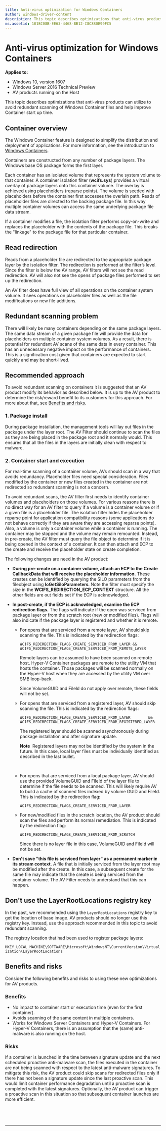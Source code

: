 ```yaml
---
title: Anti-virus optimization for Windows Containers
author: windows-driver-content
description: This topic describes optimizations that anti-virus products can utilize when running within Windows Containers.
ms.assetid: 101BC08B-EE63-4468-8B12-C8C8B0E99FC5
---
```


# <span id="ifsk.anti-virus_optimization_for_windows_containers"></span>Anti-virus optimization for Windows Containers


**Applies to:**
-   Windows 10, version 1607
-   Windows Server 2016 Technical Preview
-   AV products running on the Host

This topic describes optimizations that anti-virus products can utilize to avoid redundant scanning of Windows Container files and help improve Container start up time.

## <span id="Container_overview"></span><span id="container_overview"></span><span id="CONTAINER_OVERVIEW"></span>Container overview


The Windows Container feature is designed to simplify the distribution and deployment of applications. For more information, see the introduction to [Windows Containers](https://msdn.microsoft.com/virtualization/windowscontainers/about/about_overview).

Containers are constructed from any number of package layers. The Windows base OS package forms the first layer.

Each container has an isolated volume that represents the system volume to that container. A container isolation filter (**wcifs.sys**) provides a virtual overlay of package layers onto this container volume. The overlay is achieved using placeholders (reparse points). The volume is seeded with placeholders before the container first accesses the overlain path. Reads of placeholder files are directed to the backing package file. In this way multiple container volumes can access the same underlying package file data stream.

If a container modifies a file, the isolation filter performs copy-on-write and replaces the placeholder with the contents of the package file. This breaks the "linkage" to the package file for that particular container.

## <span id="Read_redirection"></span><span id="read_redirection"></span><span id="READ_REDIRECTION"></span>Read redirection


Reads from a placeholder file are redirected to the appropriate package layer by the isolation filter. The redirection is performed at the filter’s level. Since the filter is below the AV range, AV filters will not see the read redirection. AV will also not see the opens of package files performed to set up the redirection.

An AV filter does have full view of all operations on the container system volume. It sees operations on placeholder files as well as the file modifications or new file additions.

## <span id="Redundant_scanning_problem"></span><span id="redundant_scanning_problem"></span><span id="REDUNDANT_SCANNING_PROBLEM"></span>Redundant scanning problem


There will likely be many containers depending on the same package layers. The same data stream of a given package file will provide the data for placeholders on multiple container system volumes. As a result, there is potential for redundant AV scans of the same data in every container. This has an unnecessary negative impact on the performance of containers. This is a signification cost given that containers are expected to start quickly and may be short-lived.

## <span id="Recommended_approach"></span><span id="recommended_approach"></span><span id="RECOMMENDED_APPROACH"></span>Recommended approach


To avoid redundant scanning on containers it is suggested that an AV product modify its behavior as described below. It is up to the AV product to determine the risk/reward benefit to its customers for this approach. For more about that, see [Benefits and risks](#benefits-risks).

### <span id="1._Package_install"></span><span id="1._package_install"></span><span id="1._PACKAGE_INSTALL"></span>1. Package install

During package installation, the management tools will lay out files in the package under the layer root. The AV Filter should continue to scan the files as they are being placed in the package root and it normally would. This ensures that all the files in the layers are initially clean with respect to malware.

### <span id="2._Contain_start_and_execution"></span><span id="2._contain_start_and_execution"></span><span id="2._CONTAIN_START_AND_EXECUTION"></span>2. Container start and execution

For real-time scanning of a container volume, AVs should scan in a way that avoids redundancy. Placeholder files need special consideration. Files modified by the container or new files created in the container are not redirected so redundant scanning is not a concern.

To avoid redundant scans, the AV filter first needs to identify container volumes and placeholders on those volumes. For various reasons there is no direct way for an AV filter to query if a volume is a container volume or if a given file is a placeholder file. The isolation filter hides the placeholder reparse point for application compatibility reasons (some applications do not behave correctly if they are aware they are accessing reparse points). Also, a volume is only a container volume while a container is running. The container may be stopped and the volume may remain remounted. Instead, in pre-create, the AV filter must query the file object to determine if it is being opened in the context of a container. It can then attach and ECP to the create and receive the placeholder state on create completion.

The following changes are need in the AV product:

-   **During pre-create on a container volume, attach an ECP to the Create CallbackData that will receive the placeholder information.** These creates can be identified by querying the SILO parameters from the fileobject using **IoGetSiloParameters**. Note the filter must specify the size in the **WCIFS\_REDIRECTION\_ECP\_CONTEXT** structure. All the other fields are out fields set if the ECP is acknowledged.

-   **In post-create, if the ECP is acknowledged, examine the ECP redirection flags.** The flags will indicate if the open was serviced from package layer or from the scratch root (new or modified files). Flags will also indicate if the package layer is registered and whether it is remote.

    -   For opens that are serviced from a remote layer, AV should skip scanning the file. This is indicated by the redirection flags:

        `WCIFS_REDIRECTION_FLAGS_CREATE_SERVICED_FROM_LAYER && WCIFS_REDIRECTION_FLAGS_CREATE_SERVICED_FROM_REMOTE_LAYER`

        Remote layers can be assumed to have been scanned on remote host. Hyper-V Container packages are remote to the utility VM that hosts the container. Those packages will be scanned normally on the Hyper-V host when they are accessed by the utility VM over SMB loop-back.

        Since VolumeGUID and FileId do not apply over remote, these fields will not be set.

    -   For opens that are serviced from a registered layer, AV should skip scanning the file. This is indicated by the redirection flags:

        `WCIFS_REDIRECTION_FLAGS_CREATE_SERVICED_FROM_LAYER        &&  WCIFS_REDIRECTION_FLAGS_CREATE_SERVICED_FROM_REGISTERED_LAYER`

        The registered layer should be scanned asynchronously during package installation and after signature update.

        **Note**  Registered layers may not be identified by the system in the future. In this case, local layer files must be individually identified as described in the last bullet.

         

    -   For opens that are serviced from a local package layer, AV should use the provided VolumeGUID and FileId of the layer file to determine if the file needs to be scanned. This will likely require AV to build a cache of scanned files indexed by volume GUID and FileId. This is indicated by the redirection flag:

        `WCIFS_REDIRECTION_FLAGS_CREATE_SERVICED_FROM_LAYER`

    -   For new/modified files in the scratch location, the AV product should scan the files and perform its normal remediation. This is indicated by the redirection flag:

        `WCIFS_REDIRECTION_FLAGS_CREATE_SERVICED_FROM_SCRATCH`

        Since there is no layer file in this case, VolumeGUID and FileId will not be set.

-   **Don't save "this file is serviced from layer" as a permanent marker in its stream context.** A file that is initially serviced from the layer root may be modified after the create. In this case, a subsequent create for the same file may indicate that the create is being serviced from the container volume. The AV Filter needs to understand that this can happen.

## <span id="Don_t_use_the_LayerRootLocations_registry_key"></span><span id="don_t_use_the_layerrootlocations_registry_key"></span><span id="DON_T_USE_THE_LAYERROOTLOCATIONS_REGISTRY_KEY"></span>Don't use the LayerRootLocations registry key


In the past, we recommended using the `LayerRootLocations` registry key to get the location of base image. AV products should no longer use this registry key. Instead, use the approach recommended in this topic to avoid redundant scanning.

The registry location that had been used to register package layers:

`HKEY_LOCAL_MACHINE\SOFTWARE\Microsoft\WindowsNT\CurrentVersion\Virtualization\LayerRootLocations`

## <span id="benefits-risks"></span><span id="BENEFITS-RISKS"></span>Benefits and risks


Consider the following benefits and risks to using these new optimizations for AV products.

### <span id="Benefits"></span><span id="benefits"></span><span id="BENEFITS"></span>Benefits

-   No impact to container start or execution time (even for the first container).
-   Avoids scanning of the same content in multiple containers.
-   Works for Windows Server Containers and Hyper-V Containers. For Hyper-V Containers, there is an assumption that the (same) anti-malware is also running on the host.

### <span id="Risks"></span><span id="risks"></span><span id="RISKS"></span>Risks

If a container is launched in the time between signature update and the next scheduled proactive anti-malware scan, the files executed in the container are not being scanned with respect to the latest anti-malware signatures. To mitigate this risk, the AV product could skip scans for redirected files only if there has not been a signature update since the last proactive scan. This would limit container performance degradation until a proactive scan is completed with the latest signatures. Optionally, the AV product can trigger a proactive scan in this situation so that subsequent container launches are more efficient.

 

 


--------------------


